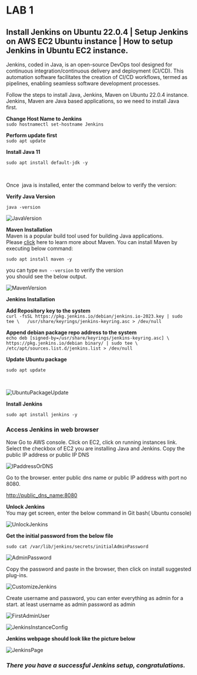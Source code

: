 # LAB 1

## Install Jenkins on Ubuntu 22.0.4 | Setup Jenkins on AWS EC2 Ubuntu instance | How to setup Jenkins in Ubuntu EC2 instance.

  

Jenkins, coded in Java, is an open-source DevOps tool designed for continuous integration/continuous delivery and deployment (CI/CD). This automation software facilitates the creation of CI/CD workflows, termed as pipelines, enabling seamless software development processes.  

  

Follow the steps to install Java, Jenkins, Maven on Ubuntu 22.0.4 instance. Jenkins, Maven are Java based applications, so we need to install Java first. 

  

**Change Host Name to Jenkins**  
`sudo hostnamectl set-hostname Jenkins`  

  

**Perform update first**  
`sudo apt update`  
  
**Install Java 11**

`sudo apt install default-jdk -y`

⁠⁠⁠⁠

Once  java is installed, enter the command below to verify the version:  

  
**Verify Java Version**

`java -version`

  

⁠![JavaVersion](https://github.com/Bamideleflint/MyDevOpsPBL/assets/122679229/8f8e5d32-a94e-4c9f-bcf9-8ece1fdc7663) 

  

**Maven Installation**  
Maven is a popular build tool used for building Java applications. Please [click](https://www.cidevops.com/2020/03/what-is-maven-why-we-need-maven.html) here to learn more about Maven. You can install Maven by executing below command:  
  
`sudo apt install maven -y`

  
you can type `mvn --version` to verify the version  
you should see the below output.

  

![MavenVersion](https://github.com/Bamideleflint/MyDevOpsPBL/assets/122679229/49774981-db8a-46ac-8f70-e3d7f56654a1)  

  

**Jenkins Installation**  
  

**Add Repository key to the system**  
`curl -fsSL https://pkg.jenkins.io/debian/jenkins.io-2023.key | sudo tee \   /usr/share/keyrings/jenkins-keyring.asc > /dev/null`

  

**Append debian package repo address to the system**  
`echo deb [signed-by=/usr/share/keyrings/jenkins-keyring.asc] \   https://pkg.jenkins.io/debian binary/ | sudo tee \   /etc/apt/sources.list.d/jenkins.list > /dev/null`

  

  

**Update Ubuntu package**

`⁠sudo apt update`

⁠

![UbuntuPackageUpdate](https://github.com/Bamideleflint/MyDevOpsPBL/assets/122679229/6cf93697-c62e-42df-b06b-9c8f7c191ffc)

  

**Install Jenkins**  

`sudo apt install jenkins -y`  

### **Access Jenkins in web browser**

Now Go to AWS console. Click on EC2, click on running instances link. Select the checkbox of EC2 you are installing Java and Jenkins. Copy the public IP address or public IP DNS

  

![IPaddressOrDNS](https://github.com/Bamideleflint/MyDevOpsPBL/assets/122679229/701ca16e-6acc-4286-a36b-80851d32b29e) 
  

Go to the browser. enter public dns name or public IP address with port no 8080.

[http://public\_dns\_name:8080](http://public_dns_name:8080/)  

  

**Unlock Jenkins**  
You may get screen, enter the below command in Git bash( Ubuntu console)

  

![UnlockJenkins](https://github.com/Bamideleflint/MyDevOpsPBL/assets/122679229/bdb152d2-9b38-40d7-880c-355e2c1f5746) 

  

**Get the initial password from the below file**  

`sudo cat /var/lib/jenkins/secrets/initialAdminPassword`  

  

![AdminPassword](https://github.com/Bamideleflint/MyDevOpsPBL/assets/122679229/f68fa197-bff1-4218-9fba-73ef6c99beeb) 

  

Copy the password and paste in the browser, then click on install suggested plug-ins. 

  

![CustomizeJenkins](https://github.com/Bamideleflint/MyDevOpsPBL/assets/122679229/5089fae2-eb39-4b78-9a11-f5af91cf11d8) 

  

Create username and password, you can enter everything as admin for a start. at least username as admin password as admin

  

![FirstAdminUser](https://github.com/Bamideleflint/MyDevOpsPBL/assets/122679229/7d32cc26-12fb-440d-bd5a-7050dbe7f74f) 

  

![JenkinsInstanceConfig](https://github.com/Bamideleflint/MyDevOpsPBL/assets/122679229/43d4ac52-d32e-4561-9c29-7bc8ccc00ce6)  

  

**Jenkins webpage should look like the picture below**

![JenkinsPage](https://github.com/Bamideleflint/MyDevOpsPBL/assets/122679229/55008d3e-a3fd-426c-a214-08bf5fdc418f) 

  

### **_There you have a successful Jenkins setup, congratulations._**